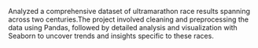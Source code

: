 Analyzed a comprehensive dataset of ultramarathon race results spanning across two centuries.The project involved cleaning and preprocessing the data using Pandas, followed by detailed analysis and visualization with Seaborn to uncover trends and insights specific to these races.
